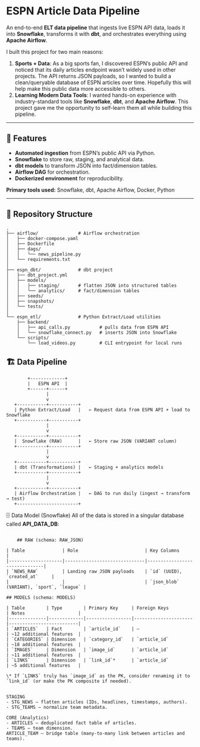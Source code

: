 # ESPN Article Data Pipeline

An end-to-end **ELT data pipeline** that ingests live ESPN API data, loads it into **Snowflake**, transforms it with **dbt**, and orchestrates everything using **Apache Airflow**.

I built this project for two main reasons:
1. **Sports + Data**: As a big sports fan, I discovered ESPN’s public API and noticed that its daily articles endpoint wasn’t widely used in other projects. The API returns JSON payloads, so I wanted to build a clean/queryable database of ESPN articles over time. Hopefully this will help make this public data more accessible to others.
2. **Learning Modern Data Tools**: I wanted hands-on experience with industry-standard tools like **Snowflake**, **dbt**, and **Apache Airflow**. This project gave me the opportunity to self-learn them all while building this pipeline.

---

## 🚀 Features
- **Automated ingestion** from ESPN’s public API via Python.
- **Snowflake** to store raw, staging, and analytical data.
- **dbt models** to transform JSON into fact/dimension tables.
- **Airflow DAG** for orchestration.
- **Dockerized environment** for reproducibility.

**Primary tools used:** Snowflake, dbt, Apache Airflow, Docker, Python

---

## 📂 Repository Structure
```text
.
├── airflow/               # Airflow orchestration
│   ├── docker-compose.yaml
│   ├── Dockerfile
│   ├── dags/
│   │   └── news_pipeline.py
│   └── requirements.txt
│
├── espn_dbt/              # dbt project
│   ├── dbt_project.yml
│   ├── models/
│   │   ├── staging/       # flatten JSON into structured tables
│   │   └── analytics/     # fact/dimension tables
│   ├── seeds/
│   ├── snapshots/
│   └── tests/
│
└── espn_etl/              # Python Extract/Load utilities
    ├── backend/
    │   ├── api_calls.py           # pulls data from ESPN API
    │   └── snowflake_connect.py   # inserts JSON into Snowflake
    └── scripts/
        └── load_videos.py         # CLI entrypoint for local runs

```
## 🏗 Data Pipeline
```
        +-------------+
        |   ESPN API  |
        +------+------+
               |
               v
   +-----------+-----------+
   | Python Extract/Load   |   ← Request data from ESPN API + load to Snowflake
   +-----------+-----------+
               |
               v
   +-----------+-----------+
   |  Snowflake (RAW)      |   ← Store raw JSON (VARIANT column)
   +-----------+-----------+
               |
               v
   +-----------+-----------+
   | dbt (Transformations) |   ← Staging + analytics models
   +-----------+-----------+
               |
               v
   +-----------+-----------+
   | Airflow Orchestration |   ← DAG to run daily (ingest → transform → test)
   +-----------------------+
```

🗄 Data Model (Snowflake)
All of the data is stored in a singular database called **API_DATA_DB**:
```

    ## RAW (schema: RAW_JSON)

| Table              | Role                         | Key Columns                   |
|--------------------|------------------------------|-------------------------------|
| `NEWS_RAW`         | Landing raw JSON payloads    | `id` (UUID), `created_at`     |
|                    |                              | `json_blob` (VARIANT), `sport`, `league` |

## MODELS (schema: MODELS)

| Table        | Type        | Primary Key     | Foreign Keys         | Notes                    |
|--------------|-------------|-----------------|----------------------|--------------------------|
| `ARTICLES`   | Fact        | `article_id`    | —                    | ~12 additional features  |
| `CATEGORIES` | Dimension   | `category_id`   | `article_id`         | ~18 additional features  |
| `IMAGES`     | Dimension   | `image_id`      | `article_id`         | ~11 additional features  |
| `LINKS`      | Dimension   | `link_id`*      | `article_id`         | ~5 additional features   |

\* If `LINKS` truly has `image_id` as the PK, consider renaming it to `link_id` (or make the PK composite if needed).

  
STAGING
- STG_NEWS — flatten articles (IDs, headlines, timestamps, authors).
- STG_TEAMS — normalize team metadata.
  
CORE (Analytics)
- ARTICLES — deduplicated fact table of articles.
- TEAMS — team dimension.
ARTICLE_TEAM — bridge table (many-to-many link between articles and teams).
